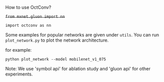 How to use OctConv?

~~`from mxnet.gluon import nn`~~

`import octconv as nn`


Some examples for popular networks are given under `utils`.
You can run `plot_network.py` to plot the network architecture.

for example:
```
python plot_network --model mobilenet_v1_075
```

Note:
We use 'symbol api' for ablation study and 'gluon api' for other experiments.
